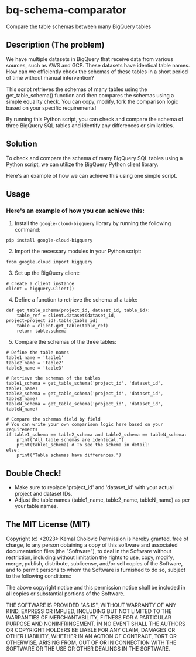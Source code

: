 # bq-schema-comparator
Compare the table schemas between many BigQuery tables

## Description (The problem)
We have multiple datasets in BigQuery that receive data from various sources, such as AWS and GCP. These datasets have identical table names. How can we efficiently check the schemas of these tables in a short period of time without manual intervention?

This script retrieves the schemas of many tables using the get_table_schema() function and then compares the schemas using a simple equality check. 
You can copy, modify, fork the comparison logic based on your specific requirements!

By running this Python script, you can check and compare the schema of three BigQuery SQL tables and identify any differences or similarities.

## Solution
To check and compare the schema of many BigQuery SQL tables using a Python script, we can utilize the BigQuery Python client library. 

Here's an example of how we can achieve this using one simple script.

## Usage 
### Here's an example of how you can achieve this:

1. Install the `google-cloud-bigquery` library by running the following command:
```
pip install google-cloud-bigquery
```
2. Import the necessary modules in your Python script:
```
from google.cloud import bigquery
```
3. Set up the BigQuery client:
```
# Create a client instance
client = bigquery.Client()
```
4. Define a function to retrieve the schema of a table:
```
def get_table_schema(project_id, dataset_id, table_id):
    table_ref = client.dataset(dataset_id, project=project_id).table(table_id)
    table = client.get_table(table_ref)
    return table.schema
```
5. Compare the schemas of the three tables:
```
# Define the table names
table1_name = 'table1'
table2_name = 'table2'
table3_name = 'table3'

# Retrieve the schemas of the tables
table1_schema = get_table_schema('project_id', 'dataset_id', table1_name)
table2_schema = get_table_schema('project_id', 'dataset_id', table2_name)
tableN_schema = get_table_schema('project_id', 'dataset_id', tableN_name)

# Compare the schemas field by field
# You can write your own comparison logic here based on your requirements
if table1_schema == table2_schema and table2_schema == tableN_schema:
    print("All table schemas are identical.")
    print(table1_schema) # To see the schema in detail!
else:
    print("Table schemas have differences.")
```

## Double Check!
* Make sure to replace 'project_id' and 'dataset_id' with your actual project and dataset IDs.
* Adjust the table names (table1_name, table2_name, tableN_name) as per your table names.

## The MIT License (MIT)

Copyright (c) <2023> Kemal Cholovic
Permission is hereby granted, free of charge, to any person obtaining a copy
of this software and associated documentation files (the "Software"), to deal
in the Software without restriction, including without limitation the rights
to use, copy, modify, merge, publish, distribute, sublicense, and/or sell
copies of the Software, and to permit persons to whom the Software is
furnished to do so, subject to the following conditions:

The above copyright notice and this permission notice shall be included in
all copies or substantial portions of the Software.

THE SOFTWARE IS PROVIDED "AS IS", WITHOUT WARRANTY OF ANY KIND, EXPRESS OR
IMPLIED, INCLUDING BUT NOT LIMITED TO THE WARRANTIES OF MERCHANTABILITY,
FITNESS FOR A PARTICULAR PURPOSE AND NONINFRINGEMENT. IN NO EVENT SHALL THE
AUTHORS OR COPYRIGHT HOLDERS BE LIABLE FOR ANY CLAIM, DAMAGES OR OTHER
LIABILITY, WHETHER IN AN ACTION OF CONTRACT, TORT OR OTHERWISE, ARISING FROM,
OUT OF OR IN CONNECTION WITH THE SOFTWARE OR THE USE OR OTHER DEALINGS IN
THE SOFTWARE.


